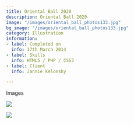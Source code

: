 ```yaml
---
title: Oriental Ball 2020
description: Oriental Ball 2020
image: "/images/oriental_ball_photos133.jpg"
bg_image: "/images/oriental_ball_photos133.jpg"
category: Illustration
information:
- label: Completed on
  info: 17th March 2014
- label: Skills
  info: HTML5 / PHP / CSS3
- label: Client
  info: Jannie Kelonsky

---
```

Images

![](/images/oriental_ball_photos1.jpg)

![](/images/oriental_ball_photos2.jpg)
